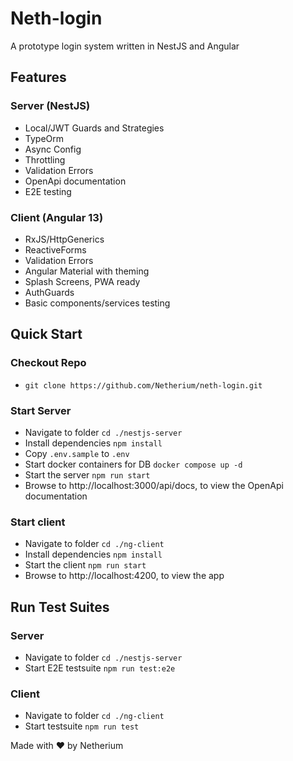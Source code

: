 # Neth-login

A prototype login system written in NestJS and Angular


## Features

### Server (NestJS)

- Local/JWT Guards and Strategies
- TypeOrm
- Async Config
- Throttling
- Validation Errors
- OpenApi documentation
- E2E testing

### Client (Angular 13)

- RxJS/HttpGenerics
- ReactiveForms
- Validation Errors
- Angular Material with theming
- Splash Screens, PWA ready
- AuthGuards
- Basic components/services testing


## Quick Start

### Checkout Repo

- `git clone https://github.com/Netherium/neth-login.git`

### Start Server

- Navigate to folder `cd ./nestjs-server`
- Install dependencies `npm install`
- Copy `.env.sample` to `.env`
- Start docker containers for DB `docker compose up -d`
- Start the server `npm run start`
- Browse to http://localhost:3000/api/docs, to view the OpenApi documentation

### Start client

- Navigate to folder `cd ./ng-client`
- Install dependencies `npm install`
- Start the client `npm run start`
- Browse to http://localhost:4200, to view the app


## Run Test Suites

### Server

- Navigate to folder `cd ./nestjs-server`
- Start E2E testsuite `npm run test:e2e`

### Client

- Navigate to folder `cd ./ng-client`
- Start testsuite `npm run test`

Made with ❤ by Netherium
